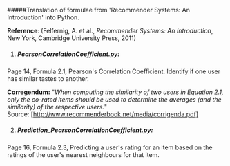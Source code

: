 #####Translation of formulae from 'Recommender Systems: An Introduction' into Python.

**Reference**: (Felfernig, A. et al., _Recommender Systems: An Introduction_, New York, Cambridge University Press, 2011)

1. ##### PearsonCorrelationCoefficient.py:   
Page 14, Formula 2.1, Pearson's Correlation Coefficient. Identify if one user has similar tastes to another.

**Corregendum:** 
"_When computing the similarity of two users in Equation 2.1, 
only the co-rated items should be used to determine the averages (and the similarity) of the respective users._"  
Source: [http://www.recommenderbook.net/media/corrigenda.pdf]  

2. ##### Prediction_PearsonCorrelationCoefficient.py:  
Page 16, Formula 2.3, Predicting a user's rating for an item based on the ratings of the user's nearest neighbours for that item.